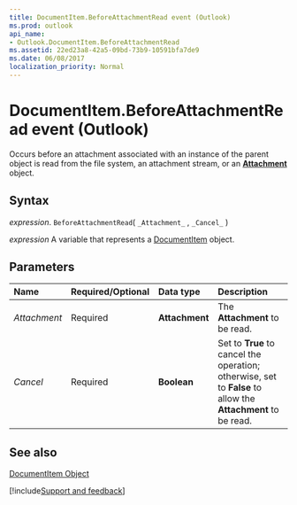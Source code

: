 ```yaml
---
title: DocumentItem.BeforeAttachmentRead event (Outlook)
ms.prod: outlook
api_name:
- Outlook.DocumentItem.BeforeAttachmentRead
ms.assetid: 22ed23a8-42a5-09bd-73b9-10591bfa7de9
ms.date: 06/08/2017
localization_priority: Normal
---
```



# DocumentItem.BeforeAttachmentRead event (Outlook)

Occurs before an attachment associated with an instance of the parent object is read from the file system, an attachment stream, or an **[Attachment](Outlook.Attachment.md)** object.


## Syntax

_expression_. `BeforeAttachmentRead`( `_Attachment_` , `_Cancel_` )

_expression_ A variable that represents a [DocumentItem](Outlook.DocumentItem.md) object.


## Parameters



|Name|Required/Optional|Data type|Description|
|:-----|:-----|:-----|:-----|
| _Attachment_|Required| **Attachment**|The  **Attachment** to be read.|
| _Cancel_|Required| **Boolean**|Set to  **True** to cancel the operation; otherwise, set to **False** to allow the **Attachment** to be read.|

## See also


[DocumentItem Object](Outlook.DocumentItem.md)

[!include[Support and feedback](~/includes/feedback-boilerplate.md)]